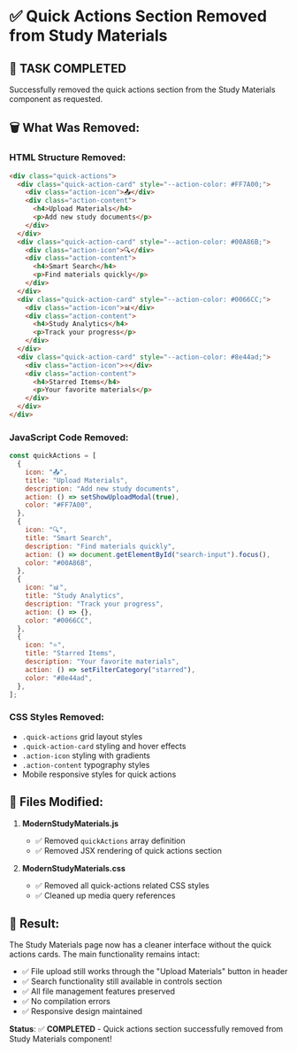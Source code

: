 # ✅ Quick Actions Section Removed from Study Materials

## 🎯 **TASK COMPLETED**

Successfully removed the quick actions section from the Study Materials component as requested.

## 🗑️ **What Was Removed**:

### **HTML Structure Removed**:

```html
<div class="quick-actions">
  <div class="quick-action-card" style="--action-color: #FF7A00;">
    <div class="action-icon">📤</div>
    <div class="action-content">
      <h4>Upload Materials</h4>
      <p>Add new study documents</p>
    </div>
  </div>
  <div class="quick-action-card" style="--action-color: #00A86B;">
    <div class="action-icon">🔍</div>
    <div class="action-content">
      <h4>Smart Search</h4>
      <p>Find materials quickly</p>
    </div>
  </div>
  <div class="quick-action-card" style="--action-color: #0066CC;">
    <div class="action-icon">📊</div>
    <div class="action-content">
      <h4>Study Analytics</h4>
      <p>Track your progress</p>
    </div>
  </div>
  <div class="quick-action-card" style="--action-color: #8e44ad;">
    <div class="action-icon">⭐</div>
    <div class="action-content">
      <h4>Starred Items</h4>
      <p>Your favorite materials</p>
    </div>
  </div>
</div>
```

### **JavaScript Code Removed**:

```javascript
const quickActions = [
  {
    icon: "📤",
    title: "Upload Materials",
    description: "Add new study documents",
    action: () => setShowUploadModal(true),
    color: "#FF7A00",
  },
  {
    icon: "🔍",
    title: "Smart Search",
    description: "Find materials quickly",
    action: () => document.getElementById("search-input").focus(),
    color: "#00A86B",
  },
  {
    icon: "📊",
    title: "Study Analytics",
    description: "Track your progress",
    action: () => {},
    color: "#0066CC",
  },
  {
    icon: "⭐",
    title: "Starred Items",
    description: "Your favorite materials",
    action: () => setFilterCategory("starred"),
    color: "#8e44ad",
  },
];
```

### **CSS Styles Removed**:

- `.quick-actions` grid layout styles
- `.quick-action-card` styling and hover effects
- `.action-icon` styling with gradients
- `.action-content` typography styles
- Mobile responsive styles for quick actions

## 📁 **Files Modified**:

1. **ModernStudyMaterials.js**

   - ✅ Removed `quickActions` array definition
   - ✅ Removed JSX rendering of quick actions section

2. **ModernStudyMaterials.css**
   - ✅ Removed all quick-actions related CSS styles
   - ✅ Cleaned up media query references

## 🎉 **Result**:

The Study Materials page now has a cleaner interface without the quick actions cards. The main functionality remains intact:

- ✅ File upload still works through the "Upload Materials" button in header
- ✅ Search functionality still available in controls section
- ✅ All file management features preserved
- ✅ No compilation errors
- ✅ Responsive design maintained

**Status**: ✅ **COMPLETED** - Quick actions section successfully removed from Study Materials component!
